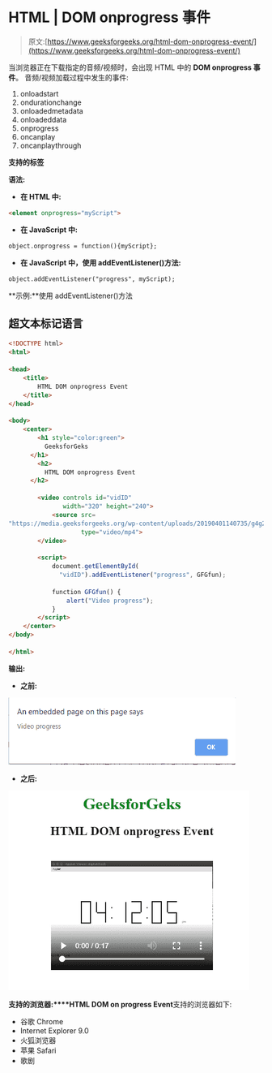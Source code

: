# HTML | DOM onprogress 事件

> 原文:[https://www.geeksforgeeks.org/html-dom-onprogress-event/](https://www.geeksforgeeks.org/html-dom-onprogress-event/)

当浏览器正在下载指定的音频/视频时，会出现 HTML 中的 **DOM onprogress 事件**。
音频/视频加载过程中发生的事件:

1.  onloadstart
2.  ondurationchange
3.  onloadedmetadata
4.  onloadeddata
5.  onprogress
6.  oncanplay
7.  oncanplaythrough

**支持的标签**

**语法:**

*   **在 HTML 中:**

```html
<element onprogress="myScript">
```

*   **在 JavaScript 中:**

```html
object.onprogress = function(){myScript};
```

*   **在 JavaScript 中，使用 addEventListener()方法:**

```html
object.addEventListener("progress", myScript);
```

**示例:**使用 addEventListener()方法

## 超文本标记语言

```html
<!DOCTYPE html>
<html>

<head>
    <title>
        HTML DOM onprogress Event
    </title>
</head>

<body>
    <center>
        <h1 style="color:green">
          GeeksforGeks
      </h1>
        <h2>
          HTML DOM onprogress Event
      </h2>

        <video controls id="vidID"
               width="320" height="240">
            <source src=
"https://media.geeksforgeeks.org/wp-content/uploads/20190401140735/g4g2.mp4"
                    type="video/mp4">
        </video>

        <script>
            document.getElementById(
              "vidID").addEventListener("progress", GFGfun);

            function GFGfun() {
                alert("Video progress");
            }
        </script>
    </center>
</body>

</html>
```

**输出:**

*   **之前:**

![](img/0dcd1065d2f8391a688864ec65a6591f.png)

*   **之后:**

![](img/58e87d1d04f70c243a69a05451a3905e.png)

**支持的浏览器:****HTML DOM on progress Event**支持的浏览器如下:

*   谷歌 Chrome
*   Internet Explorer 9.0
*   火狐浏览器
*   苹果 Safari
*   歌剧